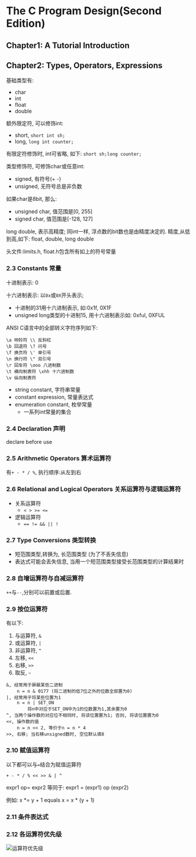 # The C Program Design(Second Edition)

## Chapter1: A Tutorial Introduction

## Chapter2: Types, Operators, Expressions

基础类型有:

- char
- int
- float
- double

额外限定符, 可以修饰int:

- short, `short int sh;`
- long, `long int counter;`

有限定符修饰时, int可省略, 如下:
`short sh;long counter;`

类型修饰符, 可修饰char或任意int:

- signed, 有符号(+ -)
- unsigned, 无符号总是非负数

如果char是8bit, 那么:

- unsigned char, 值范围是[0, 255]
- signed char, 值范围是[-128, 127]

long double, 表示高精度;
同int一样, 浮点数的bit数也是由精度决定的.
精度,从低到高,如下:
float, double, long double

头文件:limits.h, float.h包含所有如上的符号常量

### 2.3 Constants 常量

十进制表示: 0

十六进制表示: 以`0x`或`0X`开头表示;

- 十进制的31用十六进制表示, 如:0x1f, 0X1F
- unsigned long类型的十进制15, 用十六进制表示如: 0xful, 0XFUL

ANSI C语言中的全部转义字符序列如下:

```text
\a 响铃符 \\ 反斜杠
\b 回退符 \? 问号
\f 换页符 \' 单引号
\n 换行符 \" 双引号
\r 回车符 \ooo 八进制数
\t 横向制表符 \xhh 十六进制数
\v 纵向制表符
```

- string constant, 字符串常量
- constant expression, 常量表达式
- enumeration constant, 枚举常量
    - 一系列int常量的集合

### 2.4 Declaration 声明

declare before use

### 2.5 Arithmetic Operators 算术运算符

有`+ - * / %`, 执行顺序:从左到右

### 2.6 Relational and Logical Operators 关系运算符与逻辑运算符

- 关系运算符
    - `< > >= <=`
- 逻辑运算符
    - `== != && || !`

### 2.7 Type Conversions 类型转换

- 短范围类型,转换为, 长范围类型 (为了不丢失信息)
- 表达式可能会丢失信息, 当用一个短范围类型接受长范围类型的计算结果时

### 2.8 自增运算符与自减运算符

`++`与`--`,分别可以前置或后置.

### 2.9 按位运算符

有以下:

1. 与运算符, `&`
2. 或运算符, `|`
3. 非运算符, `^`
4. 左移, `<<`
5. 右移, `>>`
6. 取反, `~`

```text
&, 经常用于屏蔽某些二进制
    n = n & 0177 (将二进制的低7位之外的位数全部置为0)
|, 经常用于将某些位置为1
    n = n | SET_ON
        将n中对应于SET_ON中为1的位数置为1,其余置为0
^, 当两个操作数的对应位不相同时, 将该位置置为1; 否则, 将该位置置为0    
<<, 操作数的值
    n = n << 2, 等价于n = n * 4
>>, 右移; 当右移unsigned数时, 空位默认填0
```

### 2.10 赋值运算符

以下都可以与`=`结合为赋值运算符

```text
+ - * / % << >> & | ^
```

expr1 op= expr2
等同于:
expr1 = (expr1) op (expr2)

例如:
x *= y + 1
equals
x = x * (y + 1)

### 2.11 条件表达式

### 2.12 各运算符优先级
![运算符优先级](./images/evaluation.jpg)